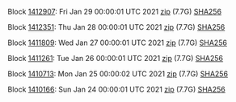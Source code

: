 Block [1412907](https://insight.dash.org/insight/block/0000000000000016335d458c41773c52e6691210bdb52fefdda9583b7752d2cf): Fri Jan 29 00:00:01 UTC 2021 [zip](https://dash-bootstrap.ams3.digitaloceanspaces.com/mainnet/2021-01-29/bootstrap.dat.zip) (7.7G) [SHA256](https://dash-bootstrap.ams3.digitaloceanspaces.com/mainnet/2021-01-29/sha256.txt)

Block [1412351](https://insight.dash.org/insight/block/0000000000000007ab29f9fdca4e286f5723febb58bf7a338eba6dd21dd4ed5b): Thu Jan 28 00:00:01 UTC 2021 [zip](https://dash-bootstrap.ams3.digitaloceanspaces.com/mainnet/2021-01-28/bootstrap.dat.zip) (7.7G) [SHA256](https://dash-bootstrap.ams3.digitaloceanspaces.com/mainnet/2021-01-28/sha256.txt)

Block [1411809](https://insight.dash.org/insight/block/0000000000000007e0e66d0324001649c56d7b96fe1511a4d9d32f70322d9726): Wed Jan 27 00:00:01 UTC 2021 [zip](https://dash-bootstrap.ams3.digitaloceanspaces.com/mainnet/2021-01-27/bootstrap.dat.zip) (7.7G) [SHA256](https://dash-bootstrap.ams3.digitaloceanspaces.com/mainnet/2021-01-27/sha256.txt)

Block [1411261](https://insight.dash.org/insight/block/0000000000000016201c2db624f7d775f12f6cf65c5e6e98d1c0eb95e7924664): Tue Jan 26 00:00:01 UTC 2021 [zip](https://dash-bootstrap.ams3.digitaloceanspaces.com/mainnet/2021-01-26/bootstrap.dat.zip) (7.7G) [SHA256](https://dash-bootstrap.ams3.digitaloceanspaces.com/mainnet/2021-01-26/sha256.txt)

Block [1410713](https://insight.dash.org/insight/block/000000000000000acd86ffb3e6abf12b6de4916d3b87e7914b8c44458724e626): Mon Jan 25 00:00:02 UTC 2021 [zip](https://dash-bootstrap.ams3.digitaloceanspaces.com/mainnet/2021-01-25/bootstrap.dat.zip) (7.7G) [SHA256](https://dash-bootstrap.ams3.digitaloceanspaces.com/mainnet/2021-01-25/sha256.txt)

Block [1410166](https://insight.dash.org/insight/block/0000000000000015d8aa9c9faf379bb545a843f7c55f9edca28d2ca3d9cead38): Sun Jan 24 00:00:01 UTC 2021 [zip](https://dash-bootstrap.ams3.digitaloceanspaces.com/mainnet/2021-01-24/bootstrap.dat.zip) (7.7G) [SHA256](https://dash-bootstrap.ams3.digitaloceanspaces.com/mainnet/2021-01-24/sha256.txt)
